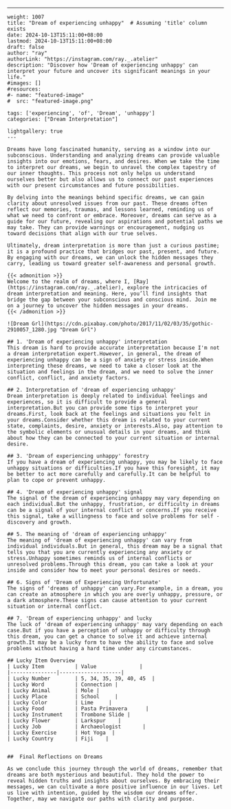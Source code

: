 ---
    weight: 1007
    title: "Dream of experiencing unhappy"  # Assuming 'title' column exists
    date: 2024-10-13T15:11:00+08:00
    lastmod: 2024-10-13T15:11:00+08:00
    draft: false
    author: "ray"
    authorLink: "https://instagram.com/ray._.atelier"
    description: "Discover how 'Dream of experiencing unhappy' can interpret your future and uncover its significant meanings in your life."
    #images: []
    #resources:
    #- name: "featured-image"
    #  src: "featured-image.png"
    
    tags: ['experiencing', 'of', 'Dream', 'unhappy']
    categories: ["Dream Interpretation"]
    
    lightgallery: true
    ---
    
    Dreams have long fascinated humanity, serving as a window into our subconscious. Understanding and analyzing dreams can provide valuable insights into our emotions, fears, and desires. When we take the time to interpret our dreams, we begin to unravel the complex tapestry of our inner thoughts. This process not only helps us understand ourselves better but also allows us to connect our past experiences with our present circumstances and future possibilities.
    
    By delving into the meanings behind specific dreams, we can gain clarity about unresolved issues from our past. These dreams often reflect our memories, traumas, and lessons learned, reminding us of what we need to confront or embrace. Moreover, dreams can serve as a guide for our future, revealing our aspirations and potential paths we may take. They can provide warnings or encouragement, nudging us toward decisions that align with our true selves.
    
    Ultimately, dream interpretation is more than just a curious pastime; it is a profound practice that bridges our past, present, and future. By engaging with our dreams, we can unlock the hidden messages they carry, leading us toward greater self-awareness and personal growth.
    
    {{< admonition >}}
    Welcome to the realm of dreams, where I, [Ray](https://instagram.com/ray._.atelier), explore the intricacies of dream interpretation and meaning. Here, you’ll find insights that bridge the gap between your subconscious and conscious mind. Join me on a journey to uncover the hidden messages in your dreams.
    {{< /admonition >}}
    
    ![Dream Grl](https://cdn.pixabay.com/photo/2017/11/02/03/35/gothic-2910057_1280.jpg "Dream Grl")
    
    ## 1. 'Dream of experiencing unhappy' interpretation
    This dream is hard to provide accurate interpretation because I'm not a dream interpretation expert.However, in general, the dream of experiencing unhappy can be a sign of anxiety or stress inside.When interpreting these dreams, we need to take a closer look at the situation and feelings in the dream, and we need to solve the inner conflict, conflict, and anxiety factors.
    
    ## 2. Interpretation of 'dream of experiencing unhappy'
    Dream interpretation is deeply related to individual feelings and experiences, so it is difficult to provide a general interpretation.But you can provide some tips to interpret your dreams.First, look back at the feelings and situations you felt in your dreams.Consider whether this dream is related to your current state, complaints, desire, anxiety or interests.Also, pay attention to the symbolic elements or unusual details in your dreams, and think about how they can be connected to your current situation or internal desire.
    
    ## 3. 'Dream of experiencing unhappy' forestry
    If you have a dream of experiencing unhappy, you may be likely to face unhappy situations or difficulties.If you have this foresight, it may be better to act more carefully and carefully.It can be helpful to plan to cope or prevent unhappy.
    
    ## 4. 'Dream of experiencing unhappy' signal
    The signal of the dream of experiencing unhappy may vary depending on each individual.But the unhappy, frustration, or difficulty in dreams can be a signal of your internal conflict or concerns.If you receive this signal, take a willingness to face and solve problems for self -discovery and growth.
    
    ## 5. The meaning of 'dream of experiencing unhappy'
    The meaning of 'dream of experiencing unhappy' can vary from individual individuals.But in general, this dream may be a signal that tells you that you are currently experiencing any anxiety or stress.Unhappy sometimes reminds us of internal conflicts or unresolved problems.Through this dream, you can take a look at your inside and consider how to meet your personal desires or needs.
    
    ## 6. Signs of 'Dream of Experiencing Unfortunate'
    The signs of 'dreams of unhappy' can vary.For example, in a dream, you can create an atmosphere in which you are overly unhappy, pressure, or a dark atmosphere.These signs can cause attention to your current situation or internal conflict.
    
    ## 7. 'Dream of experiencing unhappy' and lucky
    The luck of 'dream of experiencing unhappy' may vary depending on each case.But if you have a perception of unhappy or difficulty through this dream, you can get a chance to solve it and achieve internal growth.It may be a lucky form to have the ability to face and solve problems without having a hard time under any circumstances.
    
    ## Lucky Item Overview
    | Lucky Item          | Value              |
    |---------------|--------------------|
    | Lucky Number        | 5, 34, 35, 39, 40, 45  |
    | Lucky Word          | Connection |
    | Lucky Animal        | Mole |
    | Lucky Place         | School     |
    | Lucky Color         | Lime     |
    | Lucky Food          | Pasta Primavera      |
    | Lucky Instrument    | Trombone Slide |
    | Lucky Flower        | Larkspur    |
    | Lucky Job           | Archaeologist       |
    | Lucky Exercise      | Hot Yoga  |
    | Lucky Country       | Fiji    |
    
    
    ##  Final Reflections on Dreams
    
    As we conclude this journey through the world of dreams, remember that dreams are both mysterious and beautiful. They hold the power to reveal hidden truths and insights about ourselves. By embracing their messages, we can cultivate a more positive influence in our lives. Let us live with intention, guided by the wisdom our dreams offer. Together, may we navigate our paths with clarity and purpose.
    